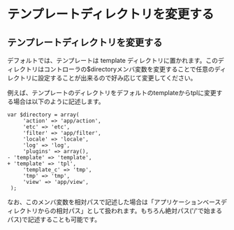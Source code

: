 # テンプレートディレクトリを変更する

## テンプレートディレクトリを変更する [](ethna-document-dev_guide-forward-template_directory.html#z6cf629d "z6cf629d")

デフォルトでは、テンプレートは template ディレクトリに置かれます。このディレクトリはコントローラの$directoryメンバ変数を変更することで任意のディレクトリに設定することが出来るので好み応じて変更してください。

例えば、テンプレートのディレクトリをデフォルトのtemplateからtplに変更する場合は以下のように記述します。

    var $directory = array(
         'action' => 'app/action',
         'etc' => 'etc',
         'filter' => 'app/filter',
         'locale' => 'locale',
         'log' => 'log',
         'plugins' => array(),
    - 'template' => 'template',
    + 'template' => 'tpl',
         'template_c' => 'tmp',
         'tmp' => 'tmp',
         'view' => 'app/view',
     );

なお、このメンバ変数を相対パスで記述した場合は「アプリケーションベースディレクトリからの相対パス」として扱われます。もちろん絶対パス('/'で始まるパス)で記述することも可能です。

